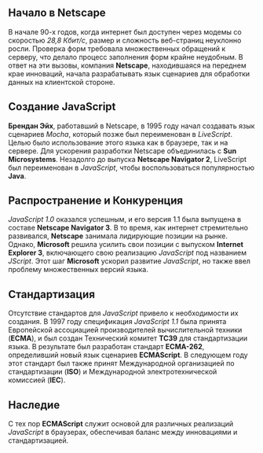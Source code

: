 ## Начало в Netscape

В начале 90-х годов, когда интернет был доступен через модемы со скоростью *28,8 Кбит/с*, размер и сложность веб-страниц неуклонно росли. Проверка форм требовала множественных обращений к серверу, что делало процесс заполнения форм крайне неудобным. В ответ на эти вызовы, компания **Netscape**, находившаяся на переднем крае инноваций, начала разрабатывать язык сценариев для обработки данных на клиентской стороне.

## Создание JavaScript

**Брендан Эйх**, работавший в Netscape, в 1995 году начал создавать язык сценариев *Mocha*, который позже был переименован в *LiveScript*. Целью было использование этого языка как в браузере, так и на сервере. Для ускорения разработки Netscape объединилась с **Sun Microsystems**. Незадолго до выпуска **Netscape Navigator 2**, LiveScript был переименован в *JavaScript*, чтобы воспользоваться популярностью **Java**.

## Распространение и Конкуренция

*JavaScript 1.0* оказался успешным, и его версия 1.1 была выпущена в составе **Netscape Navigator 3**. В то время, как интернет стремительно развивался, **Netscape** занимала лидирующие позиции на рынке. Однако, **Microsoft** решила усилить свои позиции с выпуском **Internet Explorer 3**, включающего свою реализацию *JavaScript* под названием *JScript*. Этот шаг **Microsoft** ускорил развитие *JavaScript*, но также ввел проблему множественных версий языка.

## Стандартизация

Отсутствие стандартов для *JavaScript* привело к необходимости их создания. В 1997 году спецификация *JavaScript 1.1* была принята Европейской ассоциацией производителей вычислительной техники (**ECMA**), и был создан Технический комитет **TC39** для стандартизации языка. В результате был разработан стандарт **ECMA-262**, определивший новый язык сценариев **ECMAScript**. В следующем году этот стандарт был также принят Международной организацией по стандартизации (**ISO**) и Международной электротехнической комиссией (**IEC**).

## Наследие

С тех пор **ECMAScript** служит основой для различных реализаций *JavaScript* в браузерах, обеспечивая баланс между инновациями и стандартизацией.